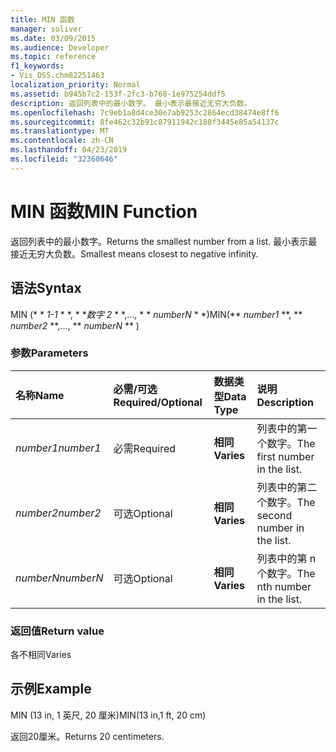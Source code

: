 ```yaml
---
title: MIN 函数
manager: soliver
ms.date: 03/09/2015
ms.audience: Developer
ms.topic: reference
f1_keywords:
- Vis_DSS.chm82251463
localization_priority: Normal
ms.assetid: b945b7c2-153f-2fc3-b768-1e975254ddf5
description: 返回列表中的最小数字。 最小表示最接近无穷大负数。
ms.openlocfilehash: 7c9eb1a8d4ce30e7ab9253c2864ecd38474e8ff6
ms.sourcegitcommit: 8fe462c32b91c87911942c188f3445e85a54137c
ms.translationtype: MT
ms.contentlocale: zh-CN
ms.lasthandoff: 04/23/2019
ms.locfileid: "32360646"
---
```

# <a name="min-function"></a><span data-ttu-id="06a9a-104">MIN 函数</span><span class="sxs-lookup"><span data-stu-id="06a9a-104">MIN Function</span></span>

<span data-ttu-id="06a9a-105">返回列表中的最小数字。</span><span class="sxs-lookup"><span data-stu-id="06a9a-105">Returns the smallest number from a list.</span></span> <span data-ttu-id="06a9a-106">最小表示最接近无穷大负数。</span><span class="sxs-lookup"><span data-stu-id="06a9a-106">Smallest means closest to negative infinity.</span></span>
  
## <a name="syntax"></a><span data-ttu-id="06a9a-107">语法</span><span class="sxs-lookup"><span data-stu-id="06a9a-107">Syntax</span></span>

<span data-ttu-id="06a9a-108">MIN (\* \* *1-1* \* \*, \* \**数字 2* \* \*,..., \* \* *numberN* \* \*)</span><span class="sxs-lookup"><span data-stu-id="06a9a-108">MIN(\*\* *number1* \*\*, \*\* *number2* \*\*,..., \*\* *numberN* \*\* )</span></span> 
  
### <a name="parameters"></a><span data-ttu-id="06a9a-109">参数</span><span class="sxs-lookup"><span data-stu-id="06a9a-109">Parameters</span></span>

|<span data-ttu-id="06a9a-110">**名称**</span><span class="sxs-lookup"><span data-stu-id="06a9a-110">**Name**</span></span>|<span data-ttu-id="06a9a-111">**必需/可选**</span><span class="sxs-lookup"><span data-stu-id="06a9a-111">**Required/Optional**</span></span>|<span data-ttu-id="06a9a-112">**数据类型**</span><span class="sxs-lookup"><span data-stu-id="06a9a-112">**Data Type**</span></span>|<span data-ttu-id="06a9a-113">**说明**</span><span class="sxs-lookup"><span data-stu-id="06a9a-113">**Description**</span></span>|
|:-----|:-----|:-----|:-----|
| <span data-ttu-id="06a9a-114">_number1_</span><span class="sxs-lookup"><span data-stu-id="06a9a-114">_number1_</span></span> <br/> |<span data-ttu-id="06a9a-115">必需</span><span class="sxs-lookup"><span data-stu-id="06a9a-115">Required</span></span>  <br/> |<span data-ttu-id="06a9a-116">**相同**</span><span class="sxs-lookup"><span data-stu-id="06a9a-116">**Varies**</span></span> <br/> |<span data-ttu-id="06a9a-117">列表中的第一个数字。</span><span class="sxs-lookup"><span data-stu-id="06a9a-117">The first number in the list.</span></span>  <br/> |
| <span data-ttu-id="06a9a-118">_number2_</span><span class="sxs-lookup"><span data-stu-id="06a9a-118">_number2_</span></span> <br/> |<span data-ttu-id="06a9a-119">可选</span><span class="sxs-lookup"><span data-stu-id="06a9a-119">Optional</span></span>  <br/> |<span data-ttu-id="06a9a-120">**相同**</span><span class="sxs-lookup"><span data-stu-id="06a9a-120">**Varies**</span></span> <br/> | <span data-ttu-id="06a9a-121">列表中的第二个数字。</span><span class="sxs-lookup"><span data-stu-id="06a9a-121">The second number in the list.</span></span>  <br/> |
| <span data-ttu-id="06a9a-122">_numberN_</span><span class="sxs-lookup"><span data-stu-id="06a9a-122">_numberN_</span></span> <br/> |<span data-ttu-id="06a9a-123">可选</span><span class="sxs-lookup"><span data-stu-id="06a9a-123">Optional</span></span>  <br/> |<span data-ttu-id="06a9a-124">**相同**</span><span class="sxs-lookup"><span data-stu-id="06a9a-124">**Varies**</span></span> <br/> |<span data-ttu-id="06a9a-125">列表中的第 n 个数字。</span><span class="sxs-lookup"><span data-stu-id="06a9a-125">The nth number in the list.</span></span>  <br/> |
   
### <a name="return-value"></a><span data-ttu-id="06a9a-126">返回值</span><span class="sxs-lookup"><span data-stu-id="06a9a-126">Return value</span></span>

<span data-ttu-id="06a9a-127">各不相同</span><span class="sxs-lookup"><span data-stu-id="06a9a-127">Varies</span></span>
  
## <a name="example"></a><span data-ttu-id="06a9a-128">示例</span><span class="sxs-lookup"><span data-stu-id="06a9a-128">Example</span></span>

<span data-ttu-id="06a9a-129">MIN (13 in, 1 英尺, 20 厘米)</span><span class="sxs-lookup"><span data-stu-id="06a9a-129">MIN(13 in,1 ft, 20 cm)</span></span> 
  
<span data-ttu-id="06a9a-130">返回20厘米。</span><span class="sxs-lookup"><span data-stu-id="06a9a-130">Returns 20 centimeters.</span></span> 
  


